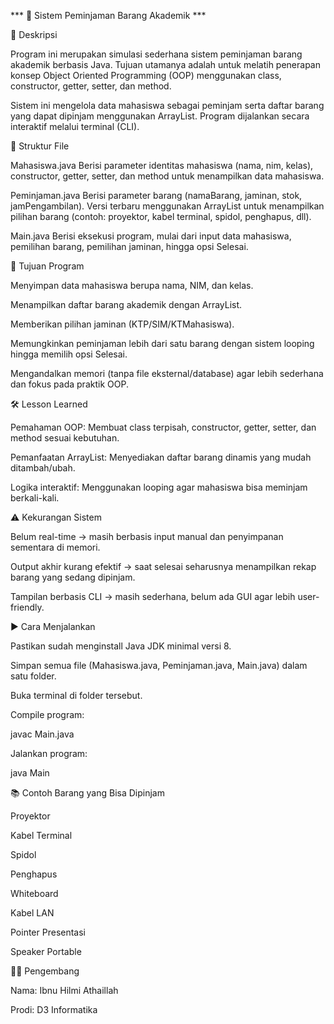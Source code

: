 *** 📘 Sistem Peminjaman Barang Akademik ***

📌 Deskripsi

Program ini merupakan simulasi sederhana sistem peminjaman barang akademik berbasis Java.
Tujuan utamanya adalah untuk melatih penerapan konsep Object Oriented Programming (OOP) menggunakan class, constructor, getter, setter, dan method.

Sistem ini mengelola data mahasiswa sebagai peminjam serta daftar barang yang dapat dipinjam menggunakan ArrayList. Program dijalankan secara interaktif melalui terminal (CLI).

📂 Struktur File

Mahasiswa.java
Berisi parameter identitas mahasiswa (nama, nim, kelas), constructor, getter, setter, dan method untuk menampilkan data mahasiswa.

Peminjaman.java
Berisi parameter barang (namaBarang, jaminan, stok, jamPengambilan).
Versi terbaru menggunakan ArrayList untuk menampilkan pilihan barang (contoh: proyektor, kabel terminal, spidol, penghapus, dll).

Main.java
Berisi eksekusi program, mulai dari input data mahasiswa, pemilihan barang, pemilihan jaminan, hingga opsi Selesai.

🎯 Tujuan Program

Menyimpan data mahasiswa berupa nama, NIM, dan kelas.

Menampilkan daftar barang akademik dengan ArrayList.

Memberikan pilihan jaminan (KTP/SIM/KTMahasiswa).

Memungkinkan peminjaman lebih dari satu barang dengan sistem looping hingga memilih opsi Selesai.

Mengandalkan memori (tanpa file eksternal/database) agar lebih sederhana dan fokus pada praktik OOP.

🛠️ Lesson Learned

Pemahaman OOP: Membuat class terpisah, constructor, getter, setter, dan method sesuai kebutuhan.

Pemanfaatan ArrayList: Menyediakan daftar barang dinamis yang mudah ditambah/ubah.

Logika interaktif: Menggunakan looping agar mahasiswa bisa meminjam berkali-kali.

⚠️ Kekurangan Sistem

Belum real-time → masih berbasis input manual dan penyimpanan sementara di memori.

Output akhir kurang efektif → saat selesai seharusnya menampilkan rekap barang yang sedang dipinjam.

Tampilan berbasis CLI → masih sederhana, belum ada GUI agar lebih user-friendly.

▶️ Cara Menjalankan

Pastikan sudah menginstall Java JDK minimal versi 8.

Simpan semua file (Mahasiswa.java, Peminjaman.java, Main.java) dalam satu folder.

Buka terminal di folder tersebut.

Compile program:

javac Main.java


Jalankan program:

java Main

📚 Contoh Barang yang Bisa Dipinjam

Proyektor

Kabel Terminal

Spidol

Penghapus

Whiteboard

Kabel LAN

Pointer Presentasi

Speaker Portable

👨‍🎓 Pengembang

Nama: Ibnu Hilmi Athaillah

Prodi: D3 Informatika
